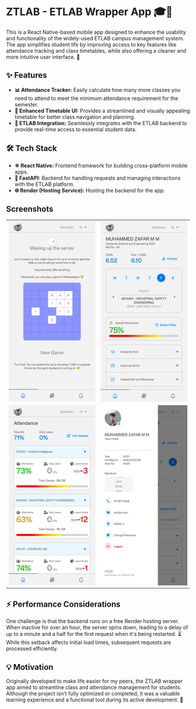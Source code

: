 # ZTLAB - ETLAB Wrapper App 🎓📱

This is a React Native-based mobile app designed to enhance the usability and functionality of the widely-used ETLAB campus management system. The app simplifies student life by improving access to key features like attendance tracking and class timetables, while also offering a cleaner and more intuitive user interface. 🚀

## ✨ Features

- **📊 Attendance Tracker:** Easily calculate how many more classes you need to attend to meet the minimum attendance requirement for the semester.
- **📅 Enhanced Timetable UI:** Provides a streamlined and visually appealing timetable for better class navigation and planning.
- **🔗 ETLAB Integration:** Seamlessly integrates with the ETLAB backend to provide real-time access to essential student data.

## 🛠️ Tech Stack

- **⚛️ React Native:** Frontend framework for building cross-platform mobile apps.
- **🚀 FastAPI:** Backend for handling requests and managing interactions with the ETLAB platform.
- **🌐 Render (Hosting Service):** Hosting the backend for the app.

## Screenshots

<table>
  <tr>
    <td><img src="./src/assets/images/readme/screenshot_1.jpeg" alt="App Screenshot 1" width="300"/></td>
    <td><img src="./src/assets/images/readme/screenshot_2.jpeg" alt="App Screenshot 2" width="300"/></td>
  </tr>
  <tr>
    <td><img src="./src/assets/images/readme/screenshot_3.jpeg" alt="App Screenshot 3" width="300"/></td>
    <td><img src="./src/assets/images/readme/screenshot_4.jpeg" alt="App Screenshot 4" width="300"/></td>
  </tr>
</table>

## ⚡ Performance Considerations

One challenge is that the backend runs on a free Render hosting server. When inactive for over an hour, the server spins down, leading to a delay of up to a minute and a half for the first request when it's being restarted. ⏳ While this setback affects initial load times, subsequent requests are processed efficiently.

## 💡 Motivation

Originally developed to make life easier for my peers, the ZTLAB wrapper app aimed to streamline class and attendance management for students. Although the project isn't fully optimized or completed, it was a valuable learning experience and a functional tool during its active development. 🌱
